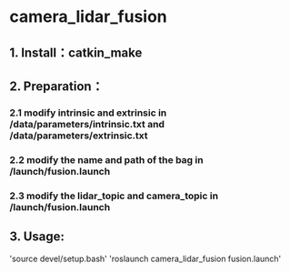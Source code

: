 # camera_lidar_fusion
## 1. Install：catkin_make

## 2. Preparation：
### 2.1 modify intrinsic and extrinsic in /data/parameters/intrinsic.txt and /data/parameters/extrinsic.txt
### 2.2 modify the name and path of the bag in /launch/fusion.launch
### 2.3 modify the lidar_topic and camera_topic in /launch/fusion.launch

## 3. Usage:
'source devel/setup.bash'
'roslaunch camera_lidar_fusion fusion.launch'
